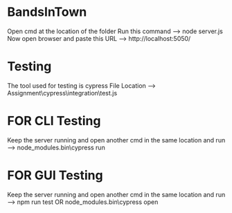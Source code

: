# BandsInTown
Open cmd at the location of the folder 
Run this command --> node server.js
Now open browser and paste this URL --> http://localhost:5050/

# Testing
The tool used for testing is cypress
File Location --> Assignment\cypress\integration\test.js
# FOR CLI Testing
Keep the server running and open another cmd in the same location and run --> node_modules\.bin\cypress run

# FOR GUI Testing
Keep the server running and open another cmd in the same location and run --> npm run test OR node_modules\.bin\cypress open


